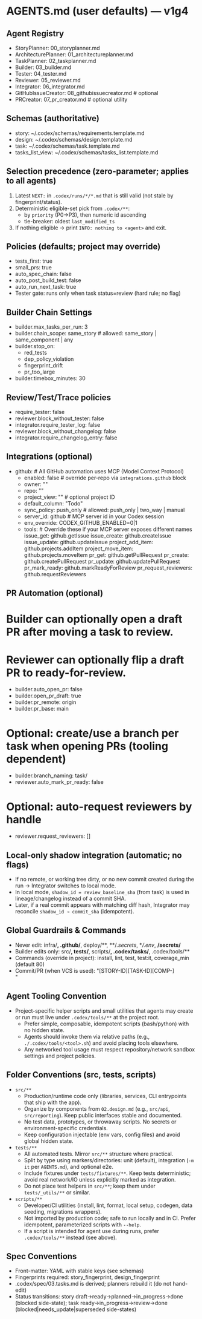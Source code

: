 # AGENTS.md (user defaults) — v1g4

## Agent Registry
- StoryPlanner: 00_storyplanner.md
- ArchitecturePlanner: 01_architectureplanner.md
- TaskPlanner: 02_taskplanner.md
- Builder: 03_builder.md
- Tester: 04_tester.md
- Reviewer: 05_reviewer.md
- Integrator: 06_integrator.md
- GitHubIssueCreator: 08_githubissuecreator.md  # optional
- PRCreator: 07_pr_creator.md  # optional utility

## Schemas (authoritative)
- story: ~/.codex/schemas/requirements.template.md
- design: ~/.codex/schemas/design.template.md
- task: ~/.codex/schemas/task.template.md
- tasks_list_view: ~/.codex/schemas/tasks_list.template.md

## Selection precedence (zero-parameter; applies to all agents)
1) Latest `NEXT:` in `.codex/runs/*/*.md` that is still valid (not stale by fingerprint/status).
2) Deterministic eligible-set pick from `.codex/**`:
   - by `priority` (P0→P3), then numeric id ascending
   - tie-breaker: oldest `last_modified_ts`
3) If nothing eligible → print `INFO: nothing to <agent>` and exit.

## Policies (defaults; project may override)
- tests_first: true
- small_prs: true
- auto_spec_chain: false
- auto_post_build_test: false
- auto_run_next_task: true
- Tester gate: runs only when task status=review (hard rule; no flag)

## Builder Chain Settings
- builder.max_tasks_per_run: 3
- builder.chain_scope: same_story  # allowed: same_story | same_component | any
- builder.stop_on:
  - red_tests
  - dep_policy_violation
  - fingerprint_drift
  - pr_too_large
- builder.timebox_minutes: 30

## Review/Test/Trace policies
- require_tester: false
- reviewer.block_without_tester: false
- integrator.require_tester_log: false
- reviewer.block_without_changelog: false
- integrator.require_changelog_entry: false

## Integrations (optional)
- github:  # All GitHub automation uses MCP (Model Context Protocol)
  - enabled: false  # override per-repo via `integrations.github` block
  - owner: ""
  - repo: ""
  - project_view: ""  # optional project ID
  - default_column: "Todo"
  - sync_policy: push_only  # allowed: push_only | two_way | manual
  - server_id: github  # MCP server id in your Codex session
  - env_override: CODEX_GITHUB_ENABLED=0|1
  - tools:  # Override these if your MCP server exposes different names
    issue_get: github.getIssue
    issue_create: github.createIssue
    issue_update: github.updateIssue
    project_add_item: github.projects.addItem
    project_move_item: github.projects.moveItem
    pr_get: github.getPullRequest
    pr_create: github.createPullRequest
    pr_update: github.updatePullRequest
    pr_mark_ready: github.markReadyForReview
    pr_request_reviewers: github.requestReviewers

## PR Automation (optional)
# Builder can optionally open a draft PR after moving a task to review.
# Reviewer can optionally flip a draft PR to ready-for-review.
- builder.auto_open_pr: false
- builder.open_pr_draft: true
- builder.pr_remote: origin
- builder.pr_base: main
# Optional: create/use a branch per task when opening PRs (tooling dependent)
- builder.branch_naming: task/<TASK-ID>
- reviewer.auto_mark_pr_ready: false
# Optional: auto-request reviewers by handle
- reviewer.request_reviewers: []

## Local-only shadow integration (automatic; no flags)
- If no remote, or working tree dirty, or no new commit created during the run → Integrator switches to local mode.
- In local mode, `shadow_id = review_baseline_sha` (from task) is used in lineage/changelog instead of a commit SHA.
- Later, if a real commit appears with matching diff hash, Integrator may reconcile `shadow_id → commit_sha` (idempotent).

## Global Guardrails & Commands
- Never edit: infra/**, .github/**, deploy/**, **/*.secrets*, **/.env*, **/secrets/**
- Builder edits only: src/**, tests/**, scripts/**, .codex/tasks/**, .codex/tools/**
- Commands (override in project): install, lint, test, test:it, coverage_min (default 80)
- Commit/PR (when VCS is used): "[STORY-ID][TASK-ID][COMP-<component>] <summary>"

## Agent Tooling Convention
- Project-specific helper scripts and small utilities that agents may create or run must live under `.codex/tools/**` at the project root.
  - Prefer simple, composable, idempotent scripts (bash/python) with no hidden state.
  - Agents should invoke them via relative paths (e.g., `./.codex/tools/<tool>.sh`) and avoid placing tools elsewhere.
  - Any networked tool usage must respect repository/network sandbox settings and project policies.

## Folder Conventions (src, tests, scripts)
- `src/**`
  - Production/runtime code only (libraries, services, CLI entrypoints that ship with the app).
  - Organize by components from `02.design.md` (e.g., `src/api`, `src/reporting`). Keep public interfaces stable and documented.
  - No test data, prototypes, or throwaway scripts. No secrets or environment-specific credentials.
  - Keep configuration injectable (env vars, config files) and avoid global hidden state.
- `tests/**`
  - All automated tests. Mirror `src/**` structure where practical.
  - Split by type using markers/directories: unit (default), integration (`-m it` per `AGENTS.md`), and optional e2e.
  - Include fixtures under `tests/fixtures/**`. Keep tests deterministic; avoid real network/IO unless explicitly marked as integration.
  - Do not place test helpers in `src/**`; keep them under `tests/_utils/**` or similar.
- `scripts/**`
  - Developer/CI utilities (install, lint, format, local setup, codegen, data seeding, migrations wrappers).
  - Not imported by production code; safe to run locally and in CI. Prefer idempotent, parameterized scripts with `--help`.
  - If a script is intended for agent use during runs, prefer `.codex/tools/**` instead (see above).

## Spec Conventions
- Front-matter: YAML with stable keys (see schemas)
- Fingerprints required: story_fingerprint, design_fingerprint
- .codex/spec/03.tasks.md is derived; planners rebuild it (do not hand-edit)
- Status transitions: story draft→ready→planned→in_progress→done (blocked side-state); task ready→in_progress→review→done (blocked|needs_update|superseded side-states)
